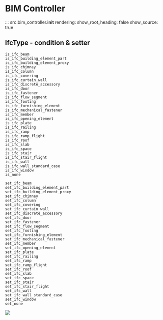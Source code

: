 # BIM Controller

::: src.bim_controller.__init__
    rendering:
      show_root_heading: false
      show_source: true

## IfcType - condition & setter

```
is_ifc_beam
is_ifc_building_element_part
is_ifc_building_element_proxy
is_ifc_chimney
is_ifc_column
is_ifc_covering
is_ifc_curtain_wall
is_ifc_discrete_accessory
is_ifc_door
is_ifc_fastener
is_ifc_flow_segment
is_ifc_footing
is_ifc_furnishing_element
is_ifc_mechanical_fastener
is_ifc_member
is_ifc_opening_element
is_ifc_plate
is_ifc_railing
is_ifc_ramp
is_ifc_ramp_flight
is_ifc_roof
is_ifc_slab
is_ifc_space
is_ifc_stair
is_ifc_stair_flight
is_ifc_wall
is_ifc_wall_standard_case
is_ifc_window
is_none

set_ifc_beam
set_ifc_building_element_part
set_ifc_building_element_proxy
set_ifc_chimney
set_ifc_column
set_ifc_covering
set_ifc_curtain_wall
set_ifc_discrete_accessory
set_ifc_door
set_ifc_fastener
set_ifc_flow_segment
set_ifc_footing
set_ifc_furnishing_element
set_ifc_mechanical_fastener
set_ifc_member
set_ifc_opening_element
set_ifc_plate
set_ifc_railing
set_ifc_ramp
set_ifc_ramp_flight
set_ifc_roof
set_ifc_slab
set_ifc_space
set_ifc_stair
set_ifc_stair_flight
set_ifc_wall
set_ifc_wall_standard_case
set_ifc_window
set_none
```

<noscript>
    <img src="https://analytics.cadwork.ca/ingress/e6b1702b-6224-4e93-94b7-9e4c2cd7ae06/pixel.gif">
</noscript>
<script defer src="https://analytics.cadwork.ca/ingress/e6b1702b-6224-4e93-94b7-9e4c2cd7ae06/script.js"></script>